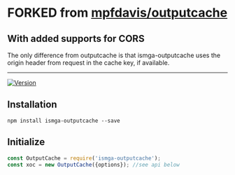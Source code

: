 # FORKED from [mpfdavis/outputcache](https://github.com/mpfdavis/outputcache)

## With added supports for CORS

The only difference from outputcache is that ismga-outputcache uses the origin header from request in the cache key, if available.

-----

[![Version](https://img.shields.io/npm/v/ismga-outputcache.svg)](https://www.npmjs.com/package/outputcache)


## Installation
```
npm install ismga-outputcache --save
```


## Initialize

```javascript
const OutputCache = require('ismga-outputcache');
const xoc = new OutputCache({options}); //see api below
```